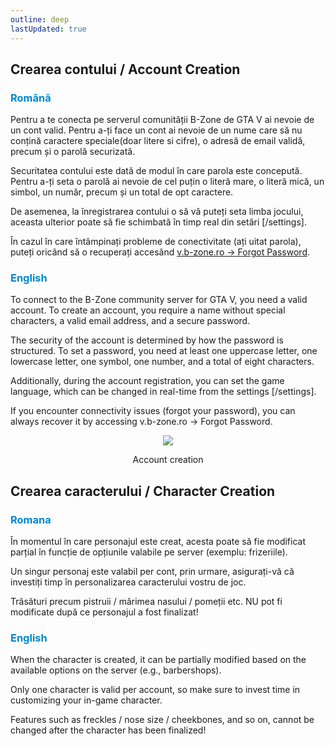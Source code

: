 ```yaml
---
outline: deep
lastUpdated: true
---
```


## Crearea contului / Account Creation

### <span style="color: #0088CC">Română</span>

Pentru a te conecta pe serverul comunității B-Zone de GTA V ai nevoie de un cont valid. Pentru a-ți face un cont ai nevoie de un nume care să nu conțină caractere speciale(doar litere si cifre), o adresă de email validă, precum și o parolă securizată.

Securitatea contului este dată de modul în care parola este concepută. Pentru a-ți seta o parolă ai nevoie de cel puțin o literă mare, o literă mică, un simbol, un număr, precum și un total de opt caractere.

De asemenea, la înregistrarea contului o să vă puteți seta limba jocului, aceasta ulterior poate să fie schimbată în timp real din setări [/settings].

În cazul în care întâmpinați probleme de conectivitate (ați uitat parola), puteți oricând să o recuperați accesând [v.b-zone.ro -> Forgot Password](https://v.b-zone.ro/account/forgot-password).

### <span style="color: #0088CC">English</span>

To connect to the B-Zone community server for GTA V, you need a valid account. To create an account, you require a name without special characters, a valid email address, and a secure password.

The security of the account is determined by how the password is structured. To set a password, you need at least one uppercase letter, one lowercase letter, one symbol, one number, and a total of eight characters.

Additionally, during the account registration, you can set the game language, which can be changed in real-time from the settings [/settings].

If you encounter connectivity issues (forgot your password), you can always recover it by accessing v.b-zone.ro -> Forgot Password.

<p align="center"><img src="https://i.imgur.com/LF35Ite.gif"/></p>
<p style="text-align: center"> Account creation</p>


## Crearea caracterului / Character Creation

### <span style="color: #0088CC">Romana</span>

În momentul în care personajul este creat, acesta poate să fie modificat parțial în funcție de opțiunile valabile pe server (exemplu: frizeriile).

Un singur personaj este valabil per cont, prin urmare, asigurați-vă că investiți timp în personalizarea caracterului vostru de joc.

Trăsături precum pistruii / mărimea nasului / pomeții etc. NU pot fi modificate după ce personajul a fost finalizat!

### <span style="color: #0088CC">English</span>


When the character is created, it can be partially modified based on the available options on the server (e.g., barbershops).

Only one character is valid per account, so make sure to invest time in customizing your in-game character.

Features such as freckles / nose size / cheekbones, and so on, cannot be changed after the character has been finalized!

